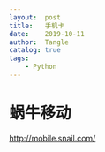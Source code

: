 ```yaml
---
layout:  post
title:   手机卡
date:    2019-10-11
author:  Tangle
catalog: true
tags:
    - Python
---
```


# 蜗牛移动

<http://mobile.snail.com/>
